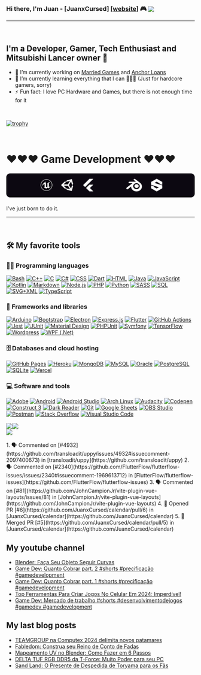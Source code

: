 ### Hi there, I'm Juan - [JuanxCursed] [[website]](https://portfolio.marriedgames.com.br) 🎮  <img align="center" src="https://visitor-badge.glitch.me/badge?page_id=JuanxCursed.JuanxCursed&left_color=black&right_color=red" />
----

<br>

## I'm a Developer, Gamer, Tech Enthusiast and Mitsubishi Lancer owner 🚗

- 🔭 I’m currently working on [Married Games](https://marriedgames.com.br) and [Anchor Loans](https://anchorloans.com)
- 🌱 I’m currently learning everything that I can 🤣🤣🤣 (Just for hardcore gamers, sorry)
- ⚡ Fun fact: I love PC Hardware and Games, but there is not enough time for it

<br>

[![trophy](https://github-profile-trophy.vercel.app/?username=JuanxCursed&column=7)](https://github.com/ryo-ma/github-profile-trophy) 

<br />

# ♥♥♥ Game Development ♥♥♥ 
                       
<p>
  <img src="love-for-games.svg" />
</p>

I've just born to do it.
 
-----

<br>

## 🛠️ My favorite tools

### 👨‍💻 Programming languages

<p>
    <a href="https://github.com/search?q=user%3JuanxCursed+language%3Abash"><img alt="Bash" src="https://img.shields.io/badge/Bash-121011.svg?logo=gnu-bash&logoColor=white"></a>
    <a href="https://github.com/search?q=user%3JuanxCursed+language%3Acpp"><img alt="C++" src="https://custom-icon-badges.herokuapp.com/badge/C++-9C033A.svg?logo=cpp2&logoColor=white"></a>
    <a href="https://github.com/search?q=user%3JuanxCursed+language%3Ac"><img alt="C" src="https://custom-icon-badges.herokuapp.com/badge/C-03599C.svg?logo=c-in-hexagon&logoColor=white"></a>
    <a href="https://github.com/search?q=user%3JuanxCursed+language%3Acsharp"><img alt="C#" src="https://custom-icon-badges.herokuapp.com/badge/C%23-68217A.svg?logo=cs2&logoColor=white"></a>
    <a href="https://github.com/search?q=user%3JuanxCursed+language%3Acss"><img alt="CSS" src="https://img.shields.io/badge/CSS-1572B6.svg?logo=css3&logoColor=white"></a>
    <a href="https://github.com/search?q=user%3JuanxCursed+language%3Adart"><img alt="Dart" src="https://img.shields.io/badge/Dart-15A6C4.svg?logo=dart&logoColor=white"></a>
    <a href="https://github.com/search?q=user%3JuanxCursed+language%3Ahtml"><img alt="HTML" src="https://img.shields.io/badge/HTML-E34F26.svg?logo=html5&logoColor=white"></a>
    <a href="https://github.com/search?q=user%3JuanxCursed+language%3Ajava"><img alt="Java" src="https://img.shields.io/badge/Java-007396.svg?logo=java&logoColor=white"></a>
    <a href="https://github.com/search?q=user%3JuanxCursed+language%3Ajavascript"><img alt="JavaScript" src="https://img.shields.io/badge/JavaScript-F7DF1E.svg?logo=javascript&logoColor=black"></a>
    <a href="https://github.com/search?q=user%3JuanxCursed+language%3Akotlin"><img alt="Kotlin" src="https://img.shields.io/badge/Kotlin-0095D5.svg?logo=Kotlin&logoColor=white"></a>
    <a href="https://github.com/search?q=user%3JuanxCursed+language%3Amarkdown"><img alt="Markdown" src="https://img.shields.io/badge/Markdown-000000.svg?logo=markdown&logoColor=white"></a>
    <a href="https://github.com/search?q=user%3JuanxCursed+language%3Ajavascript"><img alt="Node.js" src="https://img.shields.io/badge/Node.js-43853D.svg?logo=node.js&logoColor=white"></a>
    <a href="https://github.com/search?q=user%3JuanxCursed+language%3Aphp"><img alt="PHP" src="https://img.shields.io/badge/PHP-777BB4.svg?logo=php&logoColor=white"></a>
    <a href="https://github.com/search?q=user%3JuanxCursed+language%3Apython"><img alt="Python" src="https://img.shields.io/badge/Python-14354C.svg?logo=python&logoColor=white"></a>
    <a href="https://github.com/search?q=user%3JuanxCursed+language%3Asass"><img alt="SASS" src="https://img.shields.io/badge/Sass-hotpink.svg?logo=SASS&logoColor=white"></a>
    <a href="https://github.com/search?q=user%3JuanxCursed+language%3Asql"><img alt="SQL" src="https://custom-icon-badges.herokuapp.com/badge/SQL-025E8C.svg?logo=database&logoColor=white"></a>
    <a href="https://github.com/search?q=user%3JuanxCursed+language%3Asvg"><img alt="SVG+XML" src="https://img.shields.io/badge/SVG%2BXML-e0982c.svg?logo=svg&logoColor=white"></a>
    <a href="https://github.com/search?q=user%3JuanxCursed+language%3AtypeScript"><img alt="TypeScript" src="https://img.shields.io/badge/TypeScript-007ACC.svg?logo=typescript&logoColor=white"></a>
</p>

### 🧰 Frameworks and libraries

<p>
    <a href="#"><img alt="Arduino" src="https://img.shields.io/badge/-Arduino-00979D?logo=Arduino&logoColor=white"></a>
    <a href="#"><img alt="Bootstrap" src="https://img.shields.io/badge/Bootstrap-7952B3.svg?logo=bootstrap&logoColor=white"></a>
    <a href="#"><img alt="Electron" src="https://img.shields.io/badge/Electron-20232e.svg?logo=electron&logoColor=white"></a>
    <a href="#"><img alt="Express.js" src="https://img.shields.io/badge/Express.js-404d59.svg?logo=express&logoColor=white"></a>
    <a href="#"><img alt="Flutter" src="https://img.shields.io/badge/Flutter-02569B.svg?logo=flutter&logoColor=white"></a>
    <a href="#"><img alt="GitHub Actions" src="https://img.shields.io/badge/GitHub%20Actions-2671E5.svg?logo=github%20actions&logoColor=white"></a>
    <a href="#"><img alt="Jest" src="https://img.shields.io/badge/Jest-C21325.svg?logo=jest&logoColor=white"></a>
    <a href="#"><img alt="JUnit" src="https://custom-icon-badges.herokuapp.com/badge/JUnit-25A162.svg?logo=check-circle&logoColor=white"></a>
    <a href="#"><img alt="Material Design" src="https://img.shields.io/badge/Material%20Design-0081CB.svg?logo=material-design&logoColor=white"></a>
    <a href="#"><img alt="PHPUnit" src="https://custom-icon-badges.herokuapp.com/badge/PHPUnit-366488.svg?logo=test-tube&logoColor=white"></a>
    <a href="#"><img alt="Symfony" src="https://img.shields.io/badge/Symfony-111111.svg?logo=symfony&logoColor=white"></a>
    <a href="#"><img alt="TensorFlow" src="https://img.shields.io/badge/TensorFlow-FF6F00.svg?logo=TensorFlow&logoColor=white"></a>
    <a href="#"><img alt="Wordpress" src="https://img.shields.io/badge/Wordpress-21759B?logo=wordpress&logoColor=white"></a>
    <a href="#"><img alt="WPF (.Net)" src="https://img.shields.io/badge/WPF-5C2D91?logo=.net&logoColor=white"></a>
</p>

### 🗄️ Databases and cloud hosting

<p>
    <a href="#"><img alt="GitHub Pages" src="https://img.shields.io/badge/GitHub%20Pages-327FC7.svg?logo=github&logoColor=white"></a>
    <a href="#"><img alt="Heroku" src="https://img.shields.io/badge/Heroku-430098.svg?logo=heroku&logoColor=white"></a>
    <a href="#"><img alt="MongoDB" src ="https://img.shields.io/badge/MongoDB-4ea94b.svg?logo=mongodb&logoColor=white"></a>
    <a href="#"><img alt="MySQL" src="https://img.shields.io/badge/MySQL-00f.svg?logo=mysql&logoColor=white"></a>
    <a href="#"><img alt="Oracle" src ="https://img.shields.io/badge/Oracle-F00000.svg?logo=oracle&logoColor=white"></a>
    <a href="#"><img alt="PostgreSQL" src ="https://img.shields.io/badge/PostgreSQL-316192.svg?logo=postgresql&logoColor=white"></a>
    <a href="#"><img alt="SQLite" src ="https://img.shields.io/badge/SQLite-07405e.svg?logo=sqlite&logoColor=white"></a>
    <a href="#"><img alt="Vercel" src="https://img.shields.io/badge/Vercel-000000.svg?logo=vercel&logoColor=white"></a>
</p>

### 💻 Software and tools

<p>
    <a href="#"><img alt="Adobe" src="https://img.shields.io/badge/Adobe-FF0000.svg?logo=adobe&logoColor=white"></a>
    <a href="#"><img alt="Android" src="https://img.shields.io/badge/Android-3DDC84?logo=android&logoColor=white"></a>
    <a href="#"><img alt="Android Studio" src="https://img.shields.io/badge/Android%20Studio-008678.svg?logo=android-studio&logoColor=white"></a>
    <a href="#"><img alt="Arch Linux" src="https://img.shields.io/badge/Arch%20Linux-1793D1.svg?logo=arch-linux&logoColor=white"></a>
    <a href="#"><img alt="Audacity" src="https://img.shields.io/badge/-Audacity-0000CC?logo=audacity&logoColor=white"></a>
    <a href="#"><img alt="Codepen" src="https://img.shields.io/badge/Codepen-000000.svg?logo=codepen&logoColor=white"></a>
    <a href="#"><img alt="Construct 3" src="https://img.shields.io/badge/Construct%203-00b56a.svg?logo=construct-3&logoColor=white"></a>
    <a href="#"><img alt="Dark Reader" src="https://img.shields.io/badge/-Dark%20Reader-141E24?logo=dark-reader&logoColor=white"></a>
    <a href="#"><img alt="Git" src="https://img.shields.io/badge/Git-F05033.svg?logo=git&logoColor=white"></a>
    <a href="#"><img alt="Google Sheets" src="https://img.shields.io/badge/Google%20Sheets-34A853.svg?logo=google%20sheets&logoColor=white"></a>
    <a href="#"><img alt="OBS Studio" src="https://img.shields.io/badge/-OBS%20Studio-302E31?logo=obs-studio&logoColor=white"></a>
    <a href="#"><img alt="Postman" src="https://img.shields.io/badge/Postman-FF6C37?logo=postman&logoColor=white"></a>
    <a href="#"><img alt="Stack Overflow" src="https://img.shields.io/badge/-Stack%20Overflow-FE7A16?logo=stack-overflow&logoColor=white"></a>
    <a href="#"><img alt="Visual Studio Code" src="https://img.shields.io/badge/Visual%20Studio%20Code-0078d7.svg?logo=visual-studio-code&logoColor=white"></a>
</p>

<!-- [![JuanxCursed's GitHub stats](https://github-readme-stats.vercel.app/api?username=JuanxCursed&show_icons=true)](https://github.com/JuanxCursed/github-readme-stats) --> 
<!-- [![Top Langs](https://github-readme-stats.vercel.app/api/top-langs/?username=JuanxCursed)](https://github.com/JuanxCursed/github-readme-stats) --> 

<p style="display: flex;">
  <a href="https://github.com/JuanxCursed/github-readme-stats" style="display:inline-block">
    <img align="center" src="https://github-readme-stats.vercel.app/api?username=JuanxCursed&show_icons=true" style="display: inline-block" /> <br>
    <img src="http://github-readme-streak-stats.herokuapp.com?user=JuanxCursed&hide_border=true&date_format=M%20j%5B%2C%20Y%5D" style="display: inline-block" />
  </a>
  <a href="https://github.com/JuanxCursed/github-readme-stats"  style="display:inline-block">
    <img align="center" src="https://github-readme-stats.vercel.app/api/top-langs/?username=JuanxCursed" />
  </a> 
</p>
<!--START_SECTION:activity-->
1. 🗣 Commented on [#4932](https://github.com/transloadit/uppy/issues/4932#issuecomment-2097400673) in [transloadit/uppy](https://github.com/transloadit/uppy)
2. 🗣 Commented on [#2340](https://github.com/FlutterFlow/flutterflow-issues/issues/2340#issuecomment-1969613712) in [FlutterFlow/flutterflow-issues](https://github.com/FlutterFlow/flutterflow-issues)
3. 🗣 Commented on [#81](https://github.com/JohnCampionJr/vite-plugin-vue-layouts/issues/81) in [JohnCampionJr/vite-plugin-vue-layouts](https://github.com/JohnCampionJr/vite-plugin-vue-layouts)
4. 💪 Opened PR [#6](https://github.com/JuanxCursed/calendar/pull/6) in [JuanxCursed/calendar](https://github.com/JuanxCursed/calendar)
5. 🎉 Merged PR [#5](https://github.com/JuanxCursed/calendar/pull/5) in [JuanxCursed/calendar](https://github.com/JuanxCursed/calendar)
<!--END_SECTION:activity-->

<br/>

  <a href="https://github.com/JuanxCursed/github-readme-stats">
    
  </a>

## My youtube channel

<!-- YOUTUBE:START -->
- [Blender: Faça Seu Objeto Seguir Curvas](https://www.youtube.com/watch?v=gjL0ATPwSUc)
- [Game Dev: Quanto Cobrar part. 2 #shorts #precificação #gamedevelopment](https://www.youtube.com/watch?v=tjgzZAb0WiA)
- [Game Dev: Quanto Cobrar part. 1 #shorts #precificação #gamedevelopment](https://www.youtube.com/watch?v=wbsihJYnKSE)
- [Top Ferramentas Para Criar Jogos No Celular Em 2024: Imperdível!](https://www.youtube.com/watch?v=21P4kfs4p4w)
- [Game Dev: Mercado de trabalho #shorts #desenvolvimentodejogos #gamedev #gamedevelopment](https://www.youtube.com/watch?v=J7Bls8boPi4)
<!-- YOUTUBE:END -->

## My last blog posts

<!-- BLOG-POST-LIST:START -->
- [TEAMGROUP na  Computex 2024 delimita novos patamares](https://marriedgames.com.br/noticias/teamgroup-na-computex-2024/)
- [Fabledom: Construa seu Reino de Conto de Fadas](https://marriedgames.com.br/analises/fabledom/)
- [Mapeamento UV no Blender: Como Fazer em 6 Passos](https://marriedgames.com.br/dicas-guias/mapeamento-uv/)
- [DELTA TUF RGB DDR5 da T-Force: Muito Poder para seu PC](https://marriedgames.com.br/analises/delta-tuf-rgb-ddr5/)
- [Sand Land: O Presente de Despedida de Toryama para os Fãs](https://marriedgames.com.br/analises/sand-land/)
<!-- BLOG-POST-LIST:END -->


